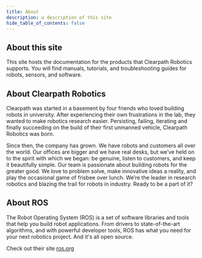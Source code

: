 ```yaml
---
title: About
description: a description of this site
hide_table_of_contents: false
---
```


## About this site

This site hosts the documentation for the products that Clearpath Robotics supports. You will find manuals, tutorials, and troubleshooting guides for robots, sensors, and software.

## About Clearpath Robotics

Clearpath was started in a basement by four friends who loved building robots in university.
After experiencing their own frustrations in the lab, they wanted to make robotics research easier.
Persisting, failing, iterating and finally succeeding on the build of their first unmanned vehicle, Clearpath Robotics was born.

Since then, the company has grown.
We have robots and customers all over the world.
Our offices are bigger and we have real desks, but we’ve held on to the spirit with which we began: be genuine, listen to customers, and keep it beautifully simple.
Our team is passionate about building robots for the greater good.
We love to problem solve, make innovative ideas a reality, and play the occasional game of frisbee over lunch.
We’re the leader in research robotics and blazing the trail for robots in industry.
Ready to be a part of it?

## About ROS

The Robot Operating System (ROS) is a set of software libraries and tools that help you build robot applications.
From drivers to state-of-the-art algorithms, and with powerful developer tools, ROS has what you need for your next robotics project.
And it's all open source.

Check out their site [ros.org](https://ros.org/)
